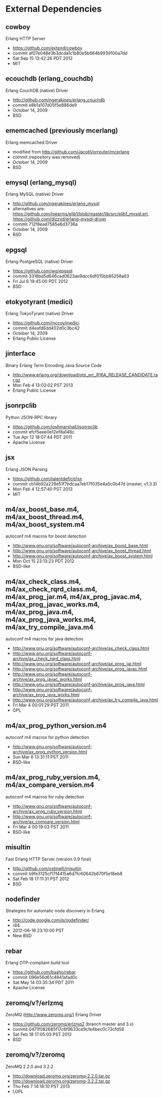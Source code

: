External Dependencies
=====================

cowboy
-------
Erlang HTTP Server
- https://github.com/extend/cowboy
- commit af07e048e3b3dcda1c1b80e5b664b9939100a7dd
- Sat Sep 15 13:42:26 PDT 2012
- MIT

ecouchdb (erlang_couchdb)
-------------------------
Erlang CouchDB (native) Driver

- http://github.com/ngerakines/erlang_couchdb
- commit e8b1a107d05f5e886de9
- October 14, 2009
- BSD

ememcached (previously mcerlang)
--------------------------------
Erlang memcached Driver

- modified from http://github.com/JacobVorreuter/mcerlang
- commit (repository was removed)
- October 14, 2009
- BSD

emysql (erlang_mysql)
---------------------
Erlang MySQL (native) Driver

- http://github.com/ngerakines/erlang_mysql
- alternatives are: https://github.com/joearms/elib1/blob/master/lib/src/elib1_mysql.erl, https://github.com/dizzyd/erlang-mysql-driver
- commit 712f8ead7585e6d3736a
- October 14, 2009
- BSD

epgsql
------
Erlang PostgreSQL (native) Driver

- https://github.com/wg/epgsql
- commit 3318bd5d646cad0623ae9dcc6df015bb85258a63
- Fri Jul  6 19:45:00 PDT 2012
- BSD

etokyotyrant (medici)
---------------------
Erlang TokyoTyrant (native) Driver

- https://github.com/mccoy/medici
- commit d4eafd6dd402d0c3bc42
- October 14, 2009
- Erlang Public License

jinterface
----------
Binary Erlang Term Encoding Java Source Code

- http://www.erlang.org/download/otp_src_R16A_RELEASE_CANDIDATE.tar.gz
- Mon Feb  4 13:03:02 PST 2013
- Erlang Public License

jsonrpclib
----------
Python JSON-RPC library

- https://github.com/joshmarshall/jsonrpclib
- commit efcf5eee0e12ef8a148c
- Tue Apr 12 18:07:44 PDT 2011
- Apache License

jsx
---
Erlang JSON Parsing

- https://github.com/talentdeficit/jsx
- commit cb14b92a228e51f7bdcaa7eb17f035e4a5c0b47d (master, v1.3.3)
- Mon Feb  4 12:57:40 PST 2013
- MIT

m4/ax_boost_base.m4, m4/ax_boost_thread.m4, m4/ax_boost_system.m4
-----------------------------------------------------------------
autoconf m4 macros for boost detection

- http://www.gnu.org/software/autoconf-archive/ax_boost_base.html
- http://www.gnu.org/software/autoconf-archive/ax_boost_thread.html
- http://www.gnu.org/software/autoconf-archive/ax_boost_system.html
- Mon Oct 15 23:13:23 PDT 2012
- BSD-like

m4/ax_check_class.m4, m4/ax_check_rqrd_class.m4, m4/ax_prog_jar.m4, m4/ax_prog_javac.m4, m4/ax_prog_javac_works.m4, m4/ax_prog_java.m4, m4/ax_prog_java_works.m4, m4/ax_try_compile_java.m4
--------------------------------------------------------------------------------
autoconf m4 macros for java detection

- http://www.gnu.org/software/autoconf-archive/ax_check_class.html
- http://www.gnu.org/software/autoconf-archive/ax_check_rqrd_class.html
- http://www.gnu.org/software/autoconf-archive/ax_prog_jar.html
- http://www.gnu.org/software/autoconf-archive/ax_prog_javac.html
- http://www.gnu.org/software/autoconf-archive/ax_prog_javac_works.html
- http://www.gnu.org/software/autoconf-archive/ax_prog_java.html
- http://www.gnu.org/software/autoconf-archive/ax_prog_java_works.html
- http://www.gnu.org/software/autoconf-archive/ax_try_compile_java.html
- Fri Mar  4 00:01:29 PST 2011
- GPL

m4/ax_prog_python_version.m4
----------------------------
autoconf m4 macros for python detection

- http://www.gnu.org/software/autoconf-archive/ax_prog_python_version.html
- Sun Mar  6 13:31:11 PST 2011
- BSD-like

m4/ax_prog_ruby_version.m4, m4/ax_compare_version.m4
----------------------------------------------------
autoconf m4 macros for ruby detection

- http://www.gnu.org/software/autoconf-archive/ax_prog_ruby_version.html
- http://www.gnu.org/software/autoconf-archive/ax_compare_version.html
- Fri Mar  4 00:19:03 PST 2011
- BSD-like

misultin
--------
Fast Erlang HTTP Server (version 0.9 final)

- http://github.com/ostinelli/misultin
- commit b9fe3125cf17f4415a6d7fc60642b670f5e18eb8
- Sat Feb 18 17:11:31 PST 2012
- BSD

nodefinder
----------
Strategies for automatic node discovery in Erlang

- http://code.google.com/p/nodefinder/
- r84
- 2012-06-16 23:10:00 PST
- New BSD

rebar
-----
Erlang OTP-compliant build tool

- https://github.com/basho/rebar
- commit 096e56d61c4841afad0c
- Sat May 14 03:35:34 PDT 2011
- Apache License

zeromq/v?/erlzmq
----------------
ZeroMQ (http://www.zeromq.org/) Erlang Driver

- https://github.com/zeromq/erlzmq2 (branch master and 3.x)
- commit 0471f082685f17c6f9633ce9cfe4bec0c73cfd58
- Sat Feb 18 17:05:03 PST 2012
- BSD

zeromq/v?/zeromq
----------------
ZeroMQ 2.2.0 and 3.2.2

- http://download.zeromq.org/zeromq-2.2.0.tar.gz
- http://download.zeromq.org/zeromq-3.2.2.tar.gz
- Thu Feb  7 14:18:10 PST 2013
- LGPL

